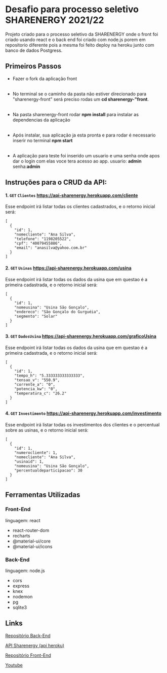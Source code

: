 # Desafio para processo seletivo SHARENERGY 2021/22

Projeto criado para o processo seletivo da SHARENERGY onde o front foi criado usando react e o back end foi criado com node.js porem em repositorio diferente pois a mesma foi feito deploy na heroku junto com banco de dados Postgress.

## Primeiros Passos

- Fazer o fork da aplicação front <br><br>

- No terminal se o caminho da pasta não estiver direcionado para "sharenergy-front" será preciso rodas um <b>cd sharenergy-"front</b>.<br><br>

- Na pasta sharenergy-front rodar <b>npm install</b> para instalar as dependencias da aplicação<br><br>

- Após instalar, sua aplicação ja esta pronta e para rodar é necessario inserir no terminal <b>npm start</b> <br><br>

- A aplicação para teste foi inserido um usuario e uma senha onde apos dar o login com elas voce tera acesso ao app.
  usuario: <b>admin</b> senha:<b>admin</b>

## Instruções para o CRUD da API:

#### 1. `GET` `Clientes` https://api-sharenergy.herokuapp.com/cliente

Esse endpoint irá listar todas os clientes cadastrados, e o retorno inicial será:

```json=
[
  {
    "id": 1,
    "nomecliente": "Ana Silva",
    "telefone": "1198205522",
    "cpf": "40079455886",
    "email": "anasilva@yahoo.com.br"
  }
]
```

#### 2. `GET` `Usinas` https://api-sharenergy.herokuapp.com/usina

Esse endpoint irá listar todas os dados da usina que em questao é a primeira cadastrada, e o retorno inicial será:

```json=
[
  {
    "id": 1,
    "nomeusina": "Usina São Gonçalo",
    "endereco": "São Gonçalo do Gurguéia",
    "segmento": "Solar"
  }
]
```

#### 3. `GET` `DadosUsina` https://api-sharenergy.herokuapp.com/graficoUsina

Esse endpoint irá listar todas os dados da usina que em questao é a primeira cadastrada, e o retorno inicial será:

```json=
[
  {
    "id": 1,
    "tempo_h": "5.333333333333333",
    "tensao_v": "550.9",
    "corrente_a": "0",
    "potencia_kw": "0",
    "temperatura_c": "26.2"
  }
]
```

#### 4. `GET` `Investimento` https://api-sharenergy.herokuapp.com/investimento

Esse endpoint irá listar todas os investimentos dos clientes e o percentual sobre as usinas, e o retorno inicial será:

```json=
[
  {
    "id": 1,
    "numerocliente": 1,
    "nomecliente": "Ana Silva",
    "usinaid": 1,
    "nomeusina": "Usina São Gonçalo",
    "percentualdeparticipacao": 30
  }
]
```

## Ferramentas Utilizadas

### Front-End

linguagem: react

- react-router-dom
- recharts
- @material-ui/core
- @material-ui/icons

### Back-End

linguagem: node.js

- cors
- express
- knex
- nodemon
- pg
- sqlite3

## Links

[ Repositório Back-End](https://github.com/juliocesar1316/back-end-sharenergy)

[API Sharenergy (api heroku)](https://api-sharenergy.herokuapp.com)

[Repositório Front-End](https://github.com/juliocesar1316/desafio-sharenergy-2021-22/tree/julio-cesar-de-oliveira-martins)

[Youtube](https://youtu.be/ZMn8PPm-luI)
